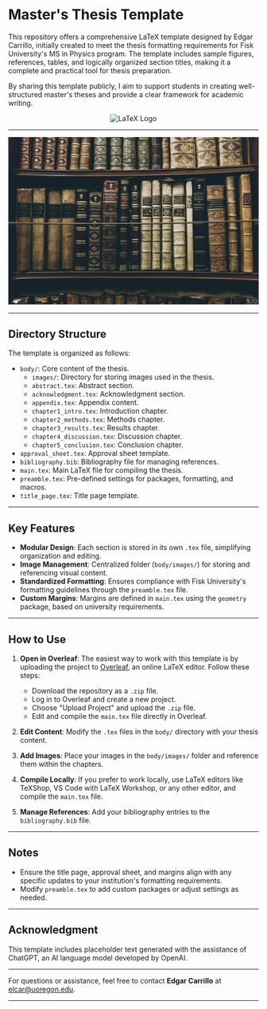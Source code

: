 # Master's Thesis Template

This repository offers a comprehensive LaTeX template designed by Edgar Carrillo, initially created to meet the thesis formatting requirements for Fisk University's MS in Physics program. The template includes sample figures, references, tables, and logically organized section titles, making it a complete and practical tool for thesis preparation.

By sharing this template publicly, I aim to support students in creating well-structured master's theses and provide a clear framework for academic writing.

<div align="center">
    <img src="https://upload.wikimedia.org/wikipedia/commons/9/92/LaTeX_logo.svg" alt="LaTeX Logo" title="LaTeX Logo" style="width:50px; height:auto;">
</div>

---

<div align="center">
    <img src="./body/images/books.jpg" alt="Books Image" title="Books Image" width="600">
</div>

---

## Directory Structure

The template is organized as follows:

- `body/`: Core content of the thesis.
  - `images/`: Directory for storing images used in the thesis.
  - `abstract.tex`: Abstract section.
  - `acknowledgment.tex`: Acknowledgment section.
  - `appendix.tex`: Appendix content.
  - `chapter1_intro.tex`: Introduction chapter.
  - `chapter2_methods.tex`: Methods chapter.
  - `chapter3_results.tex`: Results chapter.
  - `chapter4_discussion.tex`: Discussion chapter.
  - `chapter5_conclusion.tex`: Conclusion chapter.
- `approval_sheet.tex`: Approval sheet template.
- `bibliography.bib`: Bibliography file for managing references.
- `main.tex`: Main LaTeX file for compiling the thesis.
- `preamble.tex`: Pre-defined settings for packages, formatting, and macros.
- `title_page.tex`: Title page template.

---

## Key Features

- **Modular Design**: Each section is stored in its own `.tex` file, simplifying organization and editing.
- **Image Management**: Centralized folder (`body/images/`) for storing and referencing visual content.
- **Standardized Formatting**: Ensures compliance with Fisk University's formatting guidelines through the `preamble.tex` file.
- **Custom Margins**: Margins are defined in `main.tex` using the `geometry` package, based on university requirements.

---

## How to Use

1. **Open in Overleaf**: The easiest way to work with this template is by uploading the project to [Overleaf](https://www.overleaf.com/), an online LaTeX editor. Follow these steps:
   - Download the repository as a `.zip` file.
   - Log in to Overleaf and create a new project.
   - Choose "Upload Project" and upload the `.zip` file.
   - Edit and compile the `main.tex` file directly in Overleaf.

2. **Edit Content**: Modify the `.tex` files in the `body/` directory with your thesis content.

3. **Add Images**: Place your images in the `body/images/` folder and reference them within the chapters.

4. **Compile Locally**: If you prefer to work locally, use LaTeX editors like TeXShop, VS Code with LaTeX Workshop, or any other editor, and compile the `main.tex` file.

5. **Manage References**: Add your bibliography entries to the `bibliography.bib` file.

---

## Notes

- Ensure the title page, approval sheet, and margins align with any specific updates to your institution's formatting requirements.
- Modify `preamble.tex` to add custom packages or adjust settings as needed.

---

## Acknowledgment

This template includes placeholder text generated with the assistance of ChatGPT, an AI language model developed by OpenAI.

---

For questions or assistance, feel free to contact **Edgar Carrillo** at [elcar@uoregon.edu](mailto:elcar@uoregon.edu).

---
